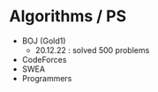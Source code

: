 # Algorithms / PS

- BOJ (Gold1)
  - 20.12.22 : solved 500 problems
- CodeForces
- SWEA
- Programmers
